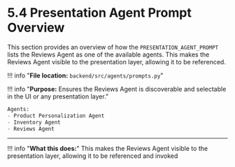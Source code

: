 # 5.4 Presentation Agent Prompt Overview

This section provides an overview of how the `PRESENTATION_AGENT_PROMPT` lists the Reviews Agent as one of the available agents. This makes the Reviews Agent visible to the presentation layer, allowing it to be referenced.

!!! info "**File location:** `backend/src/agents/prompts.py`"

!!! info "**Purpose:** Ensures the Reviews Agent is discoverable and selectable in the UI or any presentation layer."

```python
Agents:
- Product Personalization Agent
- Inventory Agent
- Reviews Agent
```

---

!!! info "**What this does:**"
    This makes the Reviews Agent visible to the presentation layer, allowing it to be referenced and invoked
